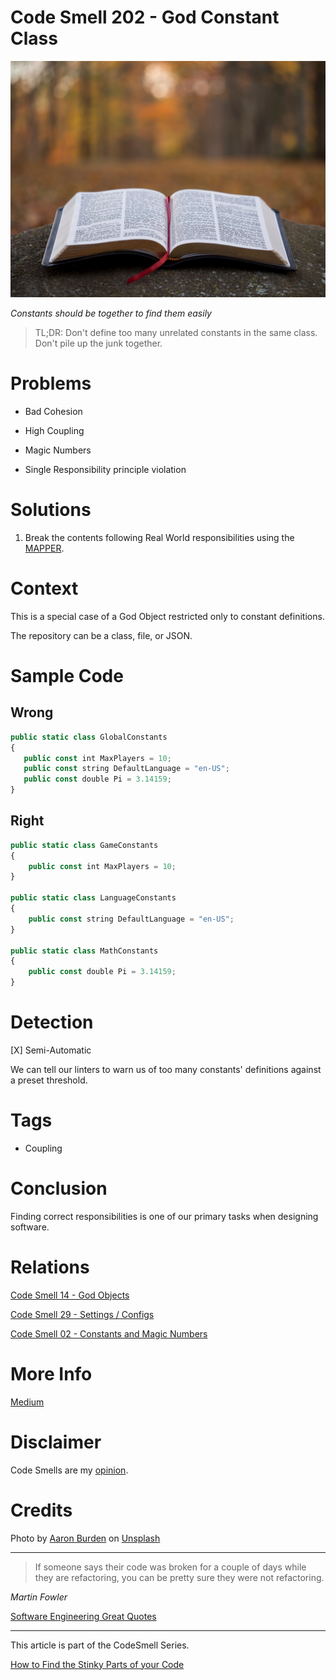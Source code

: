 # Code Smell 202 - God Constant Class
            
![Code Smell 202 - God Constant Class](Code%20Smell%20202%20-%20God%20Constant%20Class.jpg)

*Constants should be together to find them easily*

> TL;DR: Don't define too many unrelated constants in the same class. Don't pile up the junk together.

# Problems

- Bad Cohesion

- High Coupling

- Magic Numbers

- Single Responsibility principle violation

# Solutions

1. Break the contents following Real World responsibilities using the [MAPPER](https://github.com/mcsee/Software-Design-Articles/tree/main/Articles/Theory/What%20is%20(wrong%20with)%20software/readme.md).

# Context

This is a special case of a God Object restricted only to constant definitions.

The repository can be a class, file, or JSON. 

# Sample Code

## Wrong

<!-- [Gist Url](https://gist.github.com/mcsee/402d6689b9a9bdef6a0cedf4e8974805) -->

```javascript
public static class GlobalConstants
{
   public const int MaxPlayers = 10;
   public const string DefaultLanguage = "en-US";
   public const double Pi = 3.14159;
}
```

## Right

<!-- [Gist Url](https://gist.github.com/mcsee/d26aa5ca0e29c906689c7e0b3be8cd54) -->

```javascript
public static class GameConstants
{
    public const int MaxPlayers = 10;
}

public static class LanguageConstants
{
    public const string DefaultLanguage = "en-US";
}

public static class MathConstants
{
    public const double Pi = 3.14159;
}
```

# Detection

[X] Semi-Automatic

We can tell our linters to warn us of too many constants' definitions against a preset threshold. 

# Tags

- Coupling

# Conclusion

Finding correct responsibilities is one of our primary tasks when designing software.

# Relations

[Code Smell 14 - God Objects](https://github.com/mcsee/Software-Design-Articles/tree/main/Articles/Code%20Smells/Code%20Smell%2014%20-%20God%20Objects/readme.md)

[Code Smell 29 - Settings / Configs](https://github.com/mcsee/Software-Design-Articles/tree/main/Articles/Code%20Smells/Code%20Smell%2029%20-%20Settings%20-%20Configs/readme.md)

[Code Smell 02 - Constants and Magic Numbers](https://github.com/mcsee/Software-Design-Articles/tree/main/Articles/Code%20Smells/Code%20Smell%2002%20-%20Constants%20and%20Magic%20Numbers/readme.md)

# More Info

[Medium](https://bytedev.medium.com/the-god-constant-class-30d82cd4f677)

# Disclaimer

Code Smells are my [opinion](https://github.com/mcsee/Software-Design-Articles/tree/main/Articles/Blogging/I%20Wrote%20More%20than%2090%20Articles%20on%202021%20Here%20is%20What%20I%20Learned/readme.md).

# Credits

Photo by [Aaron Burden](https://unsplash.com/@aaronburden) on [Unsplash](https://unsplash.com/images/things/book)
    
* * *

> If someone says their code was broken for a couple of days while they are refactoring, you can be pretty sure they were not refactoring.

_Martin Fowler_
 
[Software Engineering Great Quotes](https://github.com/mcsee/Software-Design-Articles/tree/main/Articles/Quotes/Software%20Engineering%20Great%20Quotes/readme.md)

* * *

This article is part of the CodeSmell Series.

[How to Find the Stinky Parts of your Code](https://github.com/mcsee/Software-Design-Articles/tree/main/Articles/Code%20Smells/How%20to%20Find%20the%20Stinky%20parts%20of%20your%20Code/readme.md)